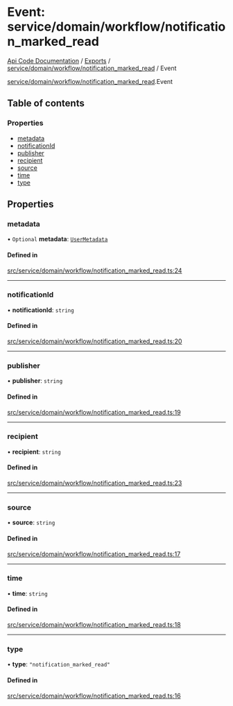 # Event: service/domain/workflow/notification_marked_read
[Api Code Documentation](../README.md) / [Exports](../modules.md) / [service/domain/workflow/notification\_marked\_read](../modules/service_domain_workflow_notification_marked_read.md) / Event

[service/domain/workflow/notification\_marked\_read](../modules/service_domain_workflow_notification_marked_read.md).Event

## Table of contents

### Properties

- [metadata](service_domain_workflow_notification_marked_read.Event.md#metadata)
- [notificationId](service_domain_workflow_notification_marked_read.Event.md#notificationid)
- [publisher](service_domain_workflow_notification_marked_read.Event.md#publisher)
- [recipient](service_domain_workflow_notification_marked_read.Event.md#recipient)
- [source](service_domain_workflow_notification_marked_read.Event.md#source)
- [time](service_domain_workflow_notification_marked_read.Event.md#time)
- [type](service_domain_workflow_notification_marked_read.Event.md#type)

## Properties

### metadata

• `Optional` **metadata**: [`UserMetadata`](../modules/service_domain_metadata.md#usermetadata)

#### Defined in

[src/service/domain/workflow/notification_marked_read.ts:24](https://github.com/openkfw/TruBudget/blob/c993c60c/api/src/service/domain/workflow/notification_marked_read.ts#L24)

___

### notificationId

• **notificationId**: `string`

#### Defined in

[src/service/domain/workflow/notification_marked_read.ts:20](https://github.com/openkfw/TruBudget/blob/c993c60c/api/src/service/domain/workflow/notification_marked_read.ts#L20)

___

### publisher

• **publisher**: `string`

#### Defined in

[src/service/domain/workflow/notification_marked_read.ts:19](https://github.com/openkfw/TruBudget/blob/c993c60c/api/src/service/domain/workflow/notification_marked_read.ts#L19)

___

### recipient

• **recipient**: `string`

#### Defined in

[src/service/domain/workflow/notification_marked_read.ts:23](https://github.com/openkfw/TruBudget/blob/c993c60c/api/src/service/domain/workflow/notification_marked_read.ts#L23)

___

### source

• **source**: `string`

#### Defined in

[src/service/domain/workflow/notification_marked_read.ts:17](https://github.com/openkfw/TruBudget/blob/c993c60c/api/src/service/domain/workflow/notification_marked_read.ts#L17)

___

### time

• **time**: `string`

#### Defined in

[src/service/domain/workflow/notification_marked_read.ts:18](https://github.com/openkfw/TruBudget/blob/c993c60c/api/src/service/domain/workflow/notification_marked_read.ts#L18)

___

### type

• **type**: ``"notification_marked_read"``

#### Defined in

[src/service/domain/workflow/notification_marked_read.ts:16](https://github.com/openkfw/TruBudget/blob/c993c60c/api/src/service/domain/workflow/notification_marked_read.ts#L16)
